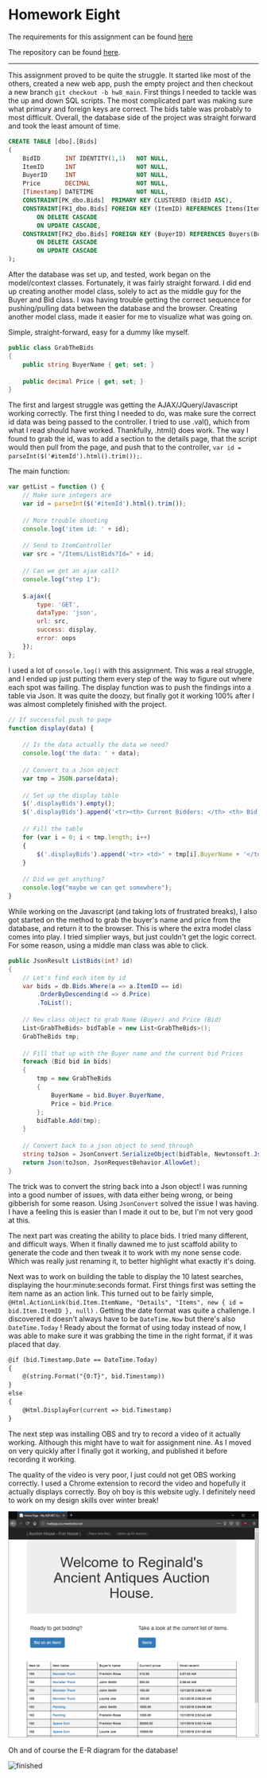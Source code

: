 # Homework Eight

The requirements for this assignment can be found [here](http://www.wou.edu/~morses/classes/cs46x/assignments/HW8_1819.html)

The repository can be found [here](https://github.com/avisuano/CS460/tree/master/HW8/).

---

This assignment proved to be quite the struggle. It started like most of the others, created a new web app, push the empty project and then checkout a new branch ```git checkout -b hw8_main```. First things I needed to tackle was the up and down SQL scripts. The most complicated part was making sure what primary and foreign keys are correct. The bids table was probably to most difficult. Overall, the database side of the project was straight forward and took the least amount of time.

```sql
CREATE TABLE [dbo].[Bids]
(
	BidID		INT	IDENTITY(1,1)	NOT NULL,
	ItemID		INT					NOT NULL,
	BuyerID		INT					NOT	NULL,
	Price		DECIMAL				NOT NULL,
	[Timestamp]	DATETIME			NOT NULL,
	CONSTRAINT[PK_dbo.Bids]	 PRIMARY KEY CLUSTERED (BidID ASC),
	CONSTRAINT[FK1_dbo.Bids] FOREIGN KEY (ItemID) REFERENCES Items(ItemID)
		ON DELETE CASCADE
		ON UPDATE CASCADE,
	CONSTRAINT[FK2_dbo.Bids] FOREIGN KEY (BuyerID) REFERENCES Buyers(BuyerID)
		ON DELETE CASCADE
		ON UPDATE CASCADE
);
```

After the database was set up, and tested, work began on the model/context classes. Fortunately, it was fairly straight forward. I did end up creating another model class, solely to act as the middle guy for the Buyer and Bid class. I was having trouble getting the correct sequence for pushing/pulling data between the database and the browser. Creating another model class, made it easier for me to visualize what was going on.

Simple, straight-forward, easy for a dummy like myself.
```cs
public class GrabTheBids
{
    public string BuyerName { get; set; }

    public decimal Price { get; set; }
}
```

The first and largest struggle was getting the AJAX/JQuery/Javascript working correctly. The first thing I needed to do, was make sure the correct id data was being passed to the controller. I tried to use .val(), which from what I read should have worked. Thankfully, .html() does work. The way I found to grab the id, was to add a section to the details page, that the script would then pull from the page, and push that to the controller, ```var id = parseInt($('#itemId').html().trim());```.

The main function:
```javascript
var getList = function () {
    // Make sure integers are
    var id = parseInt($('#itemId').html().trim());

    // More trouble shooting
    console.log('item id: ' + id);

    // Send to ItemController
    var src = "/Items/ListBids?Id=" + id;

    // Can we get an ajax call?
    console.log("step 1");

    $.ajax({
        type: 'GET',
        dataType: 'json',
        url: src,
        success: display,
        error: oops
    });
};
```

I used a lot of ```console.log()``` with this assignment. This was a real struggle, and I ended up just putting them every step of the way to figure out where each spot was failing. The display function was to push the findings into a table via Json. It was quite the doozy, but finally got it working 100% after I was almost completely finished with the project.


```javascript
// If successful push to page
function display(data) {

    // Is the data actually the data we need?
    console.log('the data: ' + data);

    // Convert to a Json object
    var tmp = JSON.parse(data);

    // Set up the display table
    $('.displayBids').empty();
    $('.displayBids').append('<tr><th> Current Bidders: </th> <th> Bid Price </th> </tr>');

    // Fill the table
    for (var i = 0; i < tmp.length; i++)
    {
        $('.displayBids').append('<tr> <td>' + tmp[i].BuyerName + '</td><td>' + tmp[i].Price + '</td></tr>');
    }

    // Did we get anything?
    console.log("maybe we can get somewhere");
}
```

While working on the Javascript (and taking lots of frustrated breaks), I also got started on the method to grab the buyer's name and price from the database, and return it to the browser. This is where the extra model class comes into play. I tried simplier ways, but just couldn't get the logic correct. For some reason, using a middle man class was able to click.

```cs
public JsonResult ListBids(int? id)
{
    // Let's find each item by id
    var bids = db.Bids.Where(a => a.ItemID == id)
        .OrderByDescending(d => d.Price)
        .ToList();

    // New class object to grab Name (Buyer) and Price (Bid)
    List<GrabTheBids> bidTable = new List<GrabTheBids>();
    GrabTheBids tmp;

    // Fill that up with the Buyer name and the current bid Prices
    foreach (Bid bid in bids)
    {
        tmp = new GrabTheBids
        {
            BuyerName = bid.Buyer.BuyerName,
            Price = bid.Price                    
        };
        bidTable.Add(tmp);
    }

    // Convert back to a json object to send through
    string toJson = JsonConvert.SerializeObject(bidTable, Newtonsoft.Json.Formatting.Indented);
    return Json(toJson, JsonRequestBehavior.AllowGet);
}
```
The trick was to convert the string back into a Json object! I was running into a good number of issues, with data either being wrong, or being gibberish for some reason. Using ```JsonConvert``` solved the issue I was having. I have a feeling this is easier than I made it out to be, but I'm not very good at this.

The next part was creating the ability to place bids. I tried many different, and difficult ways. When it finally dawned me to just scaffold ability to generate the code and then tweak it to work with my none sense code. Which was really just renaming it, to better highlight what exactly it's doing.

Next was to work on building the table to display the 10 latest searches, displaying the hour:minute:seconds format. First things first was setting the item name as an action link. This turned out to be fairly simple, ```@Html.ActionLink(bid.Item.ItemName, "Details", "Items", new { id = bid.Item.ItemID }, null)``` . Getting the date format was quite a challenge. I discovered it doesn't always have to be ```DateTime.Now``` but there's also ```DateTime.Today``` ! Ready about the format of using today instead of now, I was able to make sure it was grabbing the time in the right format, if it was placed that day.

```Html
@if (bid.Timestamp.Date == DateTime.Today)
{
    @(string.Format("{0:T}", bid.Timestamp))
}
else
{
    @Html.DisplayFor(current => bid.Timestamp)
}
```

The next step was installing OBS and try to record a video of it actually working. Although this might have to wait for assignment nine. As I moved on very quickly after I finally got it working, and published it before recording it working.

The quality of the video is very poor, I just could not get OBS working correctly. I used a Chrome extension to record the video and hopefully it actually displays correctly. Boy oh boy is this website ugly. I definitely need to work on my design skills over winter break!

[![work!](https://github.com/avisuano/CS460/blob/master/HW8/thumbnail.PNG)](https://www.useloom.com/share/a6b869b0b0604bf6b2b7b6821de5ac7c)

Oh and of course the E-R diagram for the database!

![finished](https://github.com/avisuano/CS460/blob/master/HW8/ERDigram.PNG)
